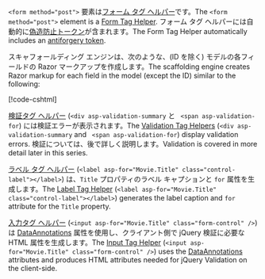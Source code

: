 <span data-ttu-id="d8b52-101">`<form method="post">` 要素は[フォーム タグ ヘルパー](xref:mvc/views/working-with-forms#the-form-tag-helper)です。</span><span class="sxs-lookup"><span data-stu-id="d8b52-101">The `<form method="post">` element is a [Form Tag Helper](xref:mvc/views/working-with-forms#the-form-tag-helper).</span></span> <span data-ttu-id="d8b52-102">フォーム タグ ヘルパーには自動的に[偽造防止トークン](xref:security/anti-request-forgery)が含まれます。</span><span class="sxs-lookup"><span data-stu-id="d8b52-102">The Form Tag Helper automatically includes an [antiforgery token](xref:security/anti-request-forgery).</span></span>

<span data-ttu-id="d8b52-103">スキャフォールディング エンジンは、次のような、(ID を除く) モデルの各フィールドの Razor マークアップを作成します。</span><span class="sxs-lookup"><span data-stu-id="d8b52-103">The scaffolding engine creates Razor markup for each field in the model (except the ID) similar to the following:</span></span>

[!code-cshtml[](../../tutorials/razor-pages/razor-pages-start/snapshot_sample/RazorPagesMovie/Pages/Movies/Create.cshtml?range=15-20)]

<span data-ttu-id="d8b52-104">[検証タグ ヘルパー](xref:mvc/views/working-with-forms#the-validation-tag-helpers) (`<div asp-validation-summary` と ` <span asp-validation-for`) には検証エラーが表示されます。</span><span class="sxs-lookup"><span data-stu-id="d8b52-104">The [Validation Tag Helpers](xref:mvc/views/working-with-forms#the-validation-tag-helpers) (`<div asp-validation-summary` and ` <span asp-validation-for`) display validation errors.</span></span> <span data-ttu-id="d8b52-105">検証については、後で詳しく説明します。</span><span class="sxs-lookup"><span data-stu-id="d8b52-105">Validation is covered in more detail later in this series.</span></span>

<span data-ttu-id="d8b52-106">[ラベル タグ ヘルパー](xref:mvc/views/working-with-forms#the-label-tag-helper) (`<label asp-for="Movie.Title" class="control-label"></label>`) は、`Title` プロパティのラベル キャプションと `for` 属性を生成します。</span><span class="sxs-lookup"><span data-stu-id="d8b52-106">The [Label Tag Helper](xref:mvc/views/working-with-forms#the-label-tag-helper) (`<label asp-for="Movie.Title" class="control-label"></label>`) generates the label caption and `for` attribute for the `Title` property.</span></span>

<span data-ttu-id="d8b52-107">[入力タグ ヘルパー](xref:mvc/views/working-with-forms) (`<input asp-for="Movie.Title" class="form-control" />`) は [DataAnnotations](/aspnet/mvc/overview/older-versions/mvc-music-store/mvc-music-store-part-6) 属性を使用し、クライアント側で jQuery 検証に必要な HTML 属性を生成します。</span><span class="sxs-lookup"><span data-stu-id="d8b52-107">The [Input Tag Helper](xref:mvc/views/working-with-forms) (`<input asp-for="Movie.Title" class="form-control" />`) uses the [DataAnnotations](/aspnet/mvc/overview/older-versions/mvc-music-store/mvc-music-store-part-6) attributes and produces HTML attributes needed for jQuery Validation on the client-side.</span></span>